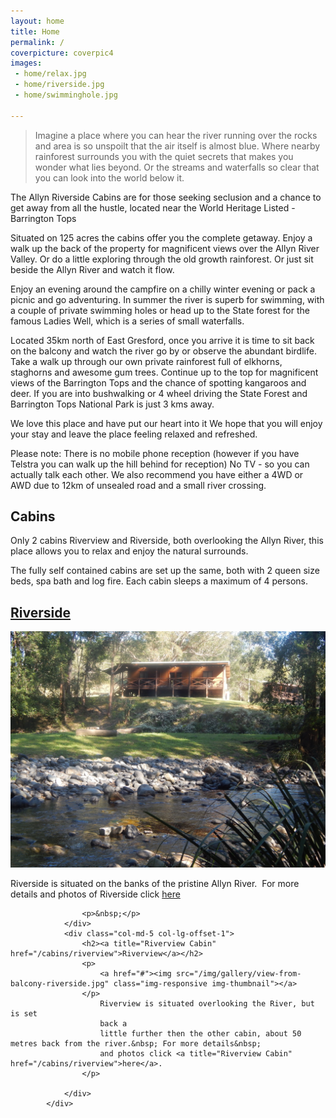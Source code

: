 ```yaml
---
layout: home
title: Home
permalink: /
coverpicture: coverpic4
images:
 - home/relax.jpg
 - home/riverside.jpg
 - home/swimminghole.jpg
 
---
```



> Imagine a place where you can hear the river running over the rocks and area is so unspoilt that the air itself is almost blue. Where nearby rainforest surrounds you with the quiet secrets that makes you wonder what lies beyond. Or the streams and waterfalls so clear that you can look into the world below it.

The Allyn Riverside Cabins are for those seeking seclusion and a chance to get away from all the hustle, located near the World Heritage Listed - Barrington Tops

Situated on 125 acres the cabins offer you the complete getaway.  Enjoy a walk up the back of the property for magnificent views over the Allyn River Valley. Or do a little exploring through the old growth rainforest. Or just sit beside the Allyn River and watch it flow.


Enjoy an evening around the campfire on a chilly winter evening or pack a picnic and go adventuring.
In summer the river is superb for swimming, with a couple of private swimming holes or head up to the 
State forest for the famous Ladies Well, which is a series of small waterfalls.


Located 35km north of East Gresford, once you arrive it is time to sit back on the balcony and watch the river go by or observe the abundant birdlife. Take a walk up through our own private rainforest full of elkhorns, staghorns and awesome gum trees. Continue up to the top for magnificent views of the Barrington Tops and the chance of spotting kangaroos and deer. If you are into bushwalking or 4 wheel driving the State Forest and Barrington Tops National Park is just 3 kms away.

We love this place and have put our heart into it
We hope that you will enjoy your stay and leave the place feeling relaxed and refreshed.

Please note: There is no mobile phone reception (however if you have Telstra you can walk up the hill behind for reception) No TV - so you can actually talk each other.  We also recommend you have either a 4WD or AWD due to 12km of unsealed road and a small river crossing.

## Cabins

Only 2 cabins Riverview and Riverside, both overlooking the Allyn River, this place allows you to relax and enjoy the natural surrounds.

The fully self contained cabins are set up the same, both with 2 queen size beds, spa bath and log fire. Each cabin sleeps a maximum of 4 persons.

<div class="row">
<div class="col-lg-5">
<h2><a title="Riverside Cabin" href="/cabins/riverside">Riverside</a></h2>

  <p>
      <a href="/img/home/riverside.jpg" data-gallery><img src="/img/home/riverside.jpg" class="img-responsive img-thumbnail"></a>
  </p>

  <p>Riverside is situated on the banks of the pristine Allyn River.&nbsp; For more details and photos of Riverside click <a title="Riverside CAbin" href="#">here</a>
  </p>

                    <p>&nbsp;</p>
                </div>
                <div class="col-md-5 col-lg-offset-1">
                    <h2><a title="Riverview Cabin" href="/cabins/riverview">Riverview</a></h2>
                    <p>
                        <a href="#"><img src="/img/gallery/view-from-balcony-riverside.jpg" class="img-responsive img-thumbnail"></a>
                    </p>
                        Riverview is situated overlooking the River, but is set
                        back a
                        little further then the other cabin, about 50 metres back from the river.&nbsp; For more details&nbsp;
                        and photos click <a title="Riverview Cabin" href="/cabins/riverview">here</a>.
                    </p>

                </div>
            </div>
